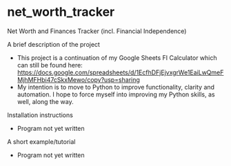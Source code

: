 # net_worth_tracker
Net Worth and Finances Tracker (incl. Financial Independence)

A brief description of the project
- This project is a continuation of my Google Sheets FI Calculator which can still be found here: https://docs.google.com/spreadsheets/d/1EcfhDFjEjvxgrWe1EaiLwQmeFMjhMFHbi47cSkxMewo/copy?usp=sharing
- My intention is to move to Python to improve functionality, clarity and automation. I hope to force myself into improving my Python skills, as well, along the way.

Installation instructions
- Program not yet written

A short example/tutorial
- Program not yet written
